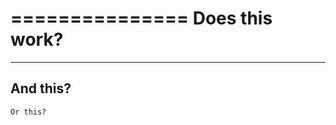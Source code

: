 ===============
Does this work?
===============

---------
And this?
---------

~~~~~~~~
Or this?
~~~~~~~~
